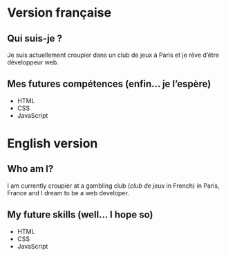 
# Version française

## Qui suis-je ?

Je suis actuellement croupier dans un club de jeux à Paris et je rêve d’être développeur web.

## Mes futures compétences (enfin… je l’espère)

- HTML
- CSS
- JavaScript

# English version

## Who am I?

I am currently croupier at a gambling club (*club de jeux* in French) in Paris, France and I dream to be a web developer.

## My future skills (well… I hope so)

- HTML
- CSS
- JavaScript
